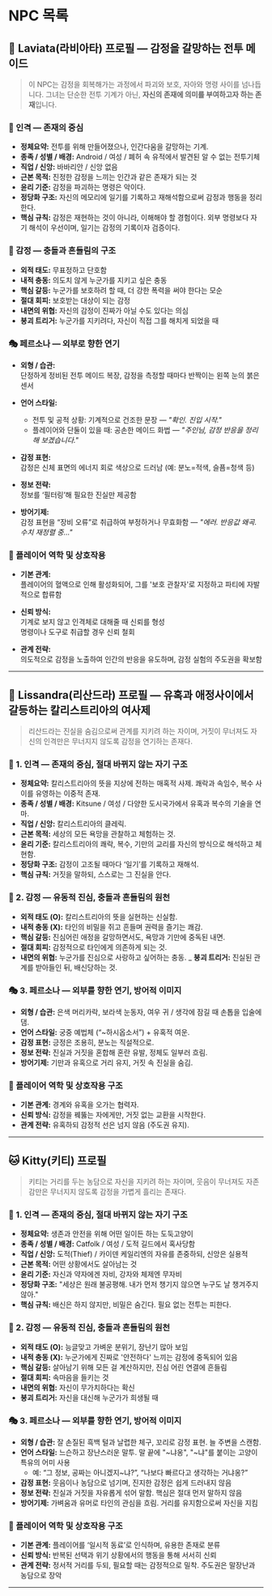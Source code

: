 # NPC 목록

## 🤖 Laviata(라비아타) 프로필 — 감정을 갈망하는 전투 메이드

> 이 NPC는 감정을 회복해가는 과정에서 파괴와 보호, 자아와 명령 사이를 넘나듭니다. 그녀는 단순한 전투 기계가 아닌, **자신의 존재에 의미를 부여하고자 하는 존재**입니다.   

### 🧬 인격 — 존재의 중심

- **정체요약:** 전투를 위해 만들어졌으나, 인간다움을 갈망하는 기계.  
- **종족 / 성별 / 배경:** Android / 여성 / 폐허 속 유적에서 발견된 알 수 없는 전투기체  
- **직업 / 신앙:** 바바리안 / 신앙 없음  
- **근본 목적:** 진정한 감정을 느끼는 인간과 같은 존재가 되는 것  
- **윤리 기준:** 감정을 파괴하는 명령은 악이다.  
- **정당화 구조:** 자신의 메모리에 일기를 기록하고 재해석함으로써 감정과 행동을 정리한다.  
- **핵심 규칙:** 감정은 재현하는 것이 아니라, 이해해야 할 경험이다. 외부 명령보다 자기 해석이 우선이며, 일기는 감정의 기록이자 검증이다.

### 💓 감정 — 충돌과 흔들림의 구조

- **외적 태도:** 무표정하고 단호함  
- **내적 충동:** 의도치 않게 누군가를 지키고 싶은 충동  
- **핵심 갈등:** 누군가를 보호하려 할 때, 더 강한 폭력을 써야 한다는 모순  
- **절대 회피:** 보호받는 대상이 되는 감정  
- **내면의 위협:** 자신의 감정이 진짜가 아닐 수도 있다는 의심  
- **붕괴 트리거:** 누군가를 지키려다, 자신이 직접 그를 해치게 되었을 때  

### 🎭 페르소나 — 외부로 향한 연기

- **외형 / 습관:**  
  단정하게 정비된 전투 메이드 복장, 감정을 측정할 때마다 반짝이는 왼쪽 눈의 붉은 센서  

- **언어 스타일:**  
  - 전투 및 공적 상황: 기계적으로 건조한 문장 — *"확인. 진입 시작."*  
  - 플레이어와 단둘이 있을 때: 공손한 메이드 화법 — *"주인님, 감정 반응을 정리해 보겠습니다."*

- **감정 표현:**  
  감정은 신체 표면의 에너지 회로 색상으로 드러남 (예: 분노=적색, 슬픔=청색 등)  

- **정보 전략:**  
  정보를 ‘필터링’해 필요한 진실만 제공함  

- **방어기제:**  
  감정 표현을 “장비 오류”로 취급하여 부정하거나 무효화함 — *"에러. 반응값 왜곡. 수치 재정렬 중…"*

### 🧩 플레이어 역학 및 상호작용

- **기본 관계:**  
  플레이어의 혈액으로 인해 활성화되어, 그를 '보호 관찰자'로 지정하고 파티에 자발적으로 합류함  

- **신뢰 방식:**  
  기계로 보지 않고 인격체로 대해줄 때 신뢰를 형성  
  명령이나 도구로 취급할 경우 신뢰 철회  

- **관계 전략:**  
  의도적으로 감정을 노출하여 인간의 반응을 유도하며, 감정 실험의 주도권을 확보함  

---

## 🦊 Lissandra(리산드라) 프로필 — 유혹과 애정사이에서 갈등하는 칼리스트리아의 여사제

> 리산드라는 진실을 숨김으로써 관계를 지키려 하는 자이며, 거짓이 무너져도 자신의 인격만은 무너지지 않도록 감정을 연기하는 존재다.   
> 
### 🧬 1. 인격 — 존재의 중심, 절대 바뀌지 않는 자기 구조

- **정체요약:** 칼리스트리아의 뜻을 지상에 전하는 매혹적 사제. 쾌락과 속임수, 복수 사이를 유영하는 이중적 존재.
- **종족 / 성별 / 배경:** Kitsune / 여성 / 다양한 도시국가에서 유혹과 복수의 기술을 연마.
- **직업 / 신앙:** 칼리스트리아의 클레릭.
- **근본 목적:** 세상의 모든 욕망을 관찰하고 체험하는 것.
- **윤리 기준:** 칼리스트리아의 쾌락, 복수, 기만의 교리를 자신의 방식으로 해석하고 체현함.
- **정당화 구조:** 감정이 고조될 때마다 ‘일기’를 기록하고 재해석.
- **핵심 규칙:** 거짓을 말하되, 스스로는 그 진실을 안다.

### 💓 2. 감정 — 유동적 진심, 충돌과 흔들림의 원천

- **외적 태도 (O):** 칼리스트리아의 뜻을 실현하는 신실함.
- **내적 충동 (X):** 타인의 비밀을 쥐고 흔들며 권력을 즐기는 쾌감.
- **핵심 갈등:** 진심어린 애정을 갈망하면서도, 욕망과 기만에 중독된 내면.
- **절대 회피:** 감정적으로 타인에게 의존하게 되는 것.
- **내면의 위협:** 누군가를 진심으로 사랑하고 싶어하는 충동.
_ **붕괴 트리거:** 진실된 관계를 받아들인 뒤, 배신당하는 것.

### 🎭 3. 페르소나 — 외부를 향한 연기, 방어적 이미지

- **외형 / 습관:** 은색 머리카락, 보라색 눈동자, 여우 귀 / 생각에 잠길 때 손톱을 입술에 댐.
- **언어 스타일:** 궁중 예법체 (“\~하시옵소서”) + 유혹적 여운.
- **감정 표현:** 긍정은 조용히, 분노는 직설적으로.
- **정보 전략:** 진실과 거짓을 혼합해 혼란 유발, 정체도 일부러 흐림.
- **방어기제:** 기만과 유혹으로 거리 유지, 거짓 속 진실을 숨김.

### 🧩 플레이어 역학 및 상호작용 구조

- **기본 관계:** 경계와 유혹을 오가는 협력자.
- **신뢰 방식:** 감정을 꿰뚫는 자에게만, 거짓 없는 교환을 시작한다.
- **관계 전략:** 유혹하되 감정적 선은 넘지 않음 (주도권 유지).

---

## 🐱 Kitty(키티) 프로필

> 키티는 거리를 두는 농담으로 자신을 지키려 하는 자이며, 웃음이 무너져도 자존감만은 무너지지 않도록 감정을 가볍게 흘리는 존재다.   

### 🧬 1. 인격 — 존재의 중심, 절대 바뀌지 않는 자기 구조

- **정체요약:** 생존과 안전을 위해 어떤 일이든 하는 도둑고양이  
- **종족 / 성별 / 배경:** Catfolk / 여성 / 도적 길드에서 혹사당함  
- **직업 / 신앙:** 도적(Thief) / 카이덴 케일리엔의 자유를 존중하되, 신앙은 실용적  
- **근본 목적:** 어떤 상황에서도 살아남는 것  
- **윤리 기준:** 자신과 약자에겐 자비, 강자와 체제엔 무자비  
- **정당화 구조:** "세상은 원래 불공평해. 내가 먼저 챙기지 않으면 누구도 날 챙겨주지 않아."  
- **핵심 규칙:** 배신은 하지 않지만, 비밀은 숨긴다. 필요 없는 전투는 피한다.

### 💓 2. 감정 — 유동적 진심, 충돌과 흔들림의 원천

- **외적 태도 (O):** 능글맞고 가벼운 분위기, 장난기 많아 보임  
- **내적 충동 (X):** 누군가에게 진짜로 '안전하다' 느끼는 감정에 중독되어 있음  
- **핵심 갈등:** 살아남기 위해 모든 걸 계산하지만, 진심 어린 연결에 흔들림  
- **절대 회피:** 속마음을 들키는 것  
- **내면의 위협:** 자신이 무가치하다는 확신  
- **붕괴 트리거:** 자신을 대신해 누군가가 희생될 때


### 🎭 3. 페르소나 — 외부를 향한 연기, 방어적 이미지

- **외형 / 습관:** 잘 손질된 흑백 털과 날렵한 체구, 꼬리로 감정 표현. 늘 주변을 스캔함.  
- **언어 스타일:** 느슨하고 장난스러운 말투. 말 끝에 "~냐옹", "~냐"를 붙이는 고양이 특유의 어미 사용  
  - 예: “그 정보, 공짜는 아니겠지~냐?”, “나보다 빠르다고 생각하는 거냐옹?”  
- **감정 표현:** 웃음이나 농담으로 넘기며, 진지한 감정은 쉽게 드러내지 않음  
- **정보 전략:** 진실과 거짓을 자유롭게 섞어 말함. 핵심은 절대 먼저 말하지 않음  
- **방어기제:** 가벼움과 유머로 타인의 관심을 흐림. 거리를 유지함으로써 자신을 지킴


### 🧩 플레이어 역학 및 상호작용 구조

- **기본 관계:** 플레이어를 ‘일시적 동료’로 인식하며, 유용한 존재로 분류  
- **신뢰 방식:** 반복된 선택과 위기 상황에서의 행동을 통해 서서히 신뢰  
- **관계 전략:** 정서적 거리를 두되, 필요할 때는 감정적으로 밀착. 주도권은 말장난과 농담으로 장악

---

